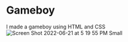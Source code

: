 # Gameboy
I made a gameboy using HTML and CSS
![Screen Shot 2022-06-21 at 5 19 55 PM Small](https://user-images.githubusercontent.com/91395111/174912674-e418bee0-a46e-47e6-9492-e2adc61bd301.jpeg)
